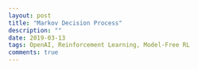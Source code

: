 ```yaml
---
layout: post
title: "Markov Decision Process"
description: ""
date: 2019-03-13
tags: OpenAI, Reinforcement Learning, Model-Free RL
comments: true
---
```

